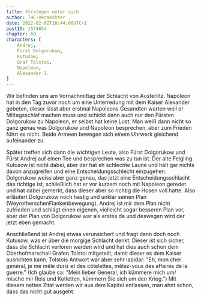 ```yaml
---
title: Strategen unter sich
author: THC-Veraechter
date: 2022-02-02T16:44:00UTC+1
postID: 1574654
chapter: 60
characters: [ 
    Andrej, 
    Fürst Dolgorukow, 
    Kutusow, 
    Graf Tolstoi,
    Napoleon, 
    Alexander I.
]
---
```

Wir befinden uns am Vornachmittag der Schlacht von Austerlitz.
Napoleon hat in den Tag zuvor noch um eine Unterredung mit dem Kaiser Alexander gebeten, dieser lässt aber erstmal Napoleons Gesandten warten weil er Mittagsschlaf machen muss und schickt dann auch nur den Fürsten Dolgorukow zu Napoleon, er selbst hat keine Lust. Man weiß dann nicht so ganz genau was Dolgorukow und Napoleon besprechen, aber zum Frieden führt es nicht. Beide Armeen bewegen sich einem Uhrwerk gleichend aufeinander zu.

Später treffen sich dann die wichtigen Leute, also Fürst Dolgorukow und Fürst Andrej auf einen Tee und besprechen was zu tun ist. Der alte Feigling Kutusow ist nicht dabei, aber der hat eh schlechte Laune und hält gar nichts davon anzugreifen und eine Entscheidungsschlecht einzugehen. Dolgorukow weiss aber ganz genau, das jetzt eine Entscheidungsschlacht das richtige ist, schließlich hat er vor kurzem noch mit Napoleon geredet und hat dabei gemerkt, dass dieser aber so richtig die Hosen voll hatte.
Also erläutert Dolgorukow noch hastig und unklar seinen Plan (WeyrotherschenFlankenbewegung). Andrej ist mir dem Plan nicht zufrieden und schlägt einen eigenen, vielleicht sogar besseren Plan vor, aber der Plan von Dolgorukow war als erstes da und deswegen wird der jetzt eben gemacht.

Anschließend ist Andrej etwas verunsichert und fragt dann doch noch Kutusow, was er über die morgige Schlacht denkt. Dieser ist sich sicher, dass die Schlacht verloren werden wird und hat dies auch schon dem Oberhofmarschall Grafen Tolstoi mitgeteilt, damit dieser es dem Kaiser ausrichten kann. Tolstois Antwort war aber sehr lapidar: "Eh, mon cher général, je me mêle duriz et des côtelettes, mêlez-vous des affaires de la guerre." (Ich glaube ca: "Mein lieber General, ich kümmere mich um/ mische mir Reis und Kotletten, kümmern Sie sich um den Krieg.")
Mit diesem netten Zitat werden wir aus dem Kapitel entlassen, man ahnt schon, dass das nicht gut ausgeht. 